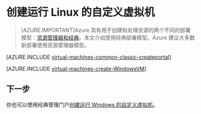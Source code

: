 <properties
	pageTitle="创建自定义 Linux 虚拟机 | Azure"
	description="了解如何从 Azure 经典管理门户使用经典部署模型创建自定义 Linux 虚拟机。"
	services="virtual-machines-linux"
	documentationCenter=""
	authors="cynthn"
	manager="timlt"
	editor="tysonn"
	tags="azure-service-management"/>

<tags
	ms.service="virtual-machines-linux"
	ms.date="03/15/2016"
	wacn.date="05/24/2016"/>

	
# 创建运行 Linux 的自定义虚拟机

> [AZURE.IMPORTANT]Azure 具有用于创建和处理资源的两个不同的部署模型：[资源管理器和经典](/documentation/articles/resource-manager-deployment-model)。本文介绍使用经典部署模型。Azure 建议大多数新部署使用资源管理器模型。

[AZURE.INCLUDE [virtual-machines-common-classic-createportal](../includes/virtual-machines-common-classic-createportal.md)]

[AZURE.INCLUDE [virtual-machines-create-WindowsVM](../includes/virtual-machines-create-linuxvm.md)]

## 下一步

你也可以使用经典管理门户[创建运行 Windows 的自定义虚拟机](/documentation/articles/virtual-machines-windows-classic-createportal)。

<!---HONumber=Mooncake_0215_2016-->